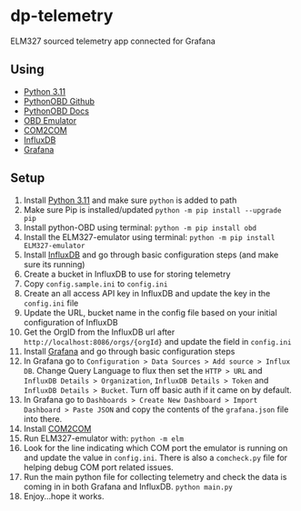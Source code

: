 # dp-telemetry

ELM327 sourced telemetry app connected for Grafana

## Using

* [Python 3.11](https://python.org)
* [PythonOBD Github](https://github.com/brendan-w/python-OBD)
* [PythonOBD Docs](https://python-obd.readthedocs.io/en/latest/)
* [OBD Emulator](https://github.com/Ircama/ELM327-emulator)
* [COM2COM](https://sourceforge.net/projects/com0com/)
* [InfluxDB](https://www.influxdata.com/)
* [Grafana](https://grafana.com/)

## Setup

1. Install [Python 3.11](https://python.org) and make sure `python` is added to path
2. Make sure Pip is installed/updated
    `python -m pip install --upgrade pip`
3. Install python-OBD using terminal:
    `python -m pip install obd`
4. Install the ELM327-emulator using terminal:
    `python -m pip install ELM327-emulator`
5. Install [InfluxDB](https://www.influxdata.com/) and go through basic configuration steps (and make sure its running)
6. Create a bucket in InfluxDB to use for storing telemetry
7. Copy `config.sample.ini` to `config.ini`
8. Create an all access API key in InfluxDB and update the key in the `config.ini` file
9. Update the URL, bucket name in the config file based on your initial configuration of InfluxDB
10. Get the OrgID from the InfluxDB url after `http://localhost:8086/orgs/{orgId}` and update the field in `config.ini`
11. Install [Grafana](https://grafana.com/) and go through basic configuration steps
12. In Grafana go to `Configuration > Data Sources > Add source > Influx DB`. Change Query Language to flux then set the `HTTP > URL` and `InfluxDB Details > Organization`, `InfluxDB Details > Token` and `InfluxDB Details > Bucket`.  Turn off basic auth if it came on by default.
13. In Grafana go to `Dashboards > Create New Dashboard > Import Dashboard > Paste JSON` and copy the contents of the `grafana.json` file into there.
14. Install [COM2COM](https://sourceforge.net/projects/com0com/)
15. Run ELM327-emulator with:
    `python -m elm`
16. Look for the line indicating which COM port the emulator is running on and update the value in `config.ini`. There is also a `comcheck.py` file for helping debug COM port related issues.
17. Run the main python file for collecting telemetry and check the data is coming in in both Grafana and InfluxDB.
    `python main.py`
18. Enjoy...hope it works.
